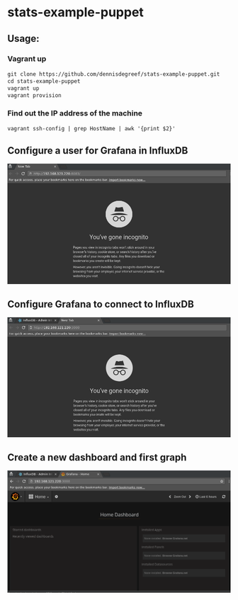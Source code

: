 # stats-example-puppet

## Usage:

### Vagrant up
```
git clone https://github.com/dennisdegreef/stats-example-puppet.git
cd stats-example-puppet
vagrant up
vagrant provision
```

### Find out the IP address of the machine
```
vagrant ssh-config | grep HostName | awk '{print $2}'
```

## Configure a user for Grafana in InfluxDB

![ConfigureInfluxDB](docs/create-influx-user.gif)

## Configure Grafana to connect to InfluxDB

![ConfigureGrafana](docs/configure-grafana.gif)

## Create a new dashboard and first graph
![CreateFirstDashboard](docs/create-dashboard-and-graph.gif)




